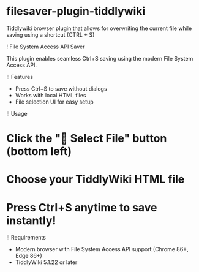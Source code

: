 # filesaver-plugin-tiddlywiki
Tiddlywiki browser plugin that allows for overwriting the current file while saving using a shortcut (CTRL + S)

! File System Access API Saver

This plugin enables seamless Ctrl+S saving using the modern File System Access API.

!! Features

* Press Ctrl+S to save without dialogs
* Works with local HTML files  
* File selection UI for easy setup

!! Usage

# Click the "📁 Select File" button (bottom left)
# Choose your TiddlyWiki HTML file
# Press Ctrl+S anytime to save instantly!

!! Requirements

* Modern browser with File System Access API support (Chrome 86+, Edge 86+)
* TiddlyWiki 5.1.22 or later
